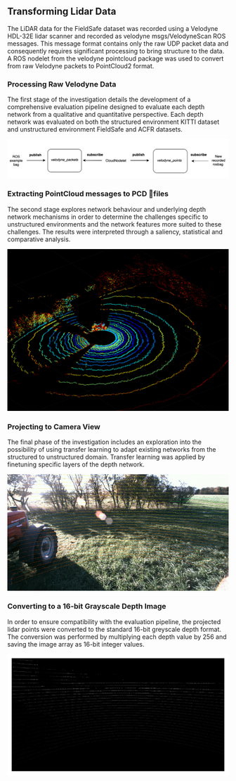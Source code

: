 ## Transforming Lidar Data 
The LiDAR data for the FieldSafe dataset was recorded using a Velodyne HDL-32E lidar scanner and recorded as velodyne msgs/VelodyneScan ROS messages. This message
format contains only the raw UDP packet data and consequently requires significant processing to bring structure to the data. A ROS nodelet from the velodyne pointcloud package was used to convert from raw Velodyne packets to PointCloud2 format. 


### Processing Raw Velodyne Data
The first stage of the investigation details the development of a comprehensive evaluation pipeline designed to evaluate each depth network from a qualitative and quantitative perspective. Each depth network was evaluated on both the structured environment KITTI dataset and unstructured environment FieldSafe and ACFR datasets.

<img src="nodelet.png" alt="ROS nodelet structure to convert Velodyne scan data to PointCloud2 messages." width="700"/>

### Extracting PointCloud messages to PCD files
The second stage explores network behaviour and underlying depth network mechanisms in order to determine the challenges specific to unstructured environments and the network features more suited to these challenges. The results were interpreted through a saliency, statistical and comparative analysis.

<img src="fieldsafe_pointcloud.png" alt="Extracted point cloud from the Velodyne HDL-32E lidar scanner on the FieldSAFE platform." width="600"/>

### Projecting to Camera View
The final phase of the investigation includes an exploration into the possibility of using transfer learning to adapt existing networks from the structured to unstructured domain. Transfer learning was applied by finetuning specific layers of the depth network.

<img src="projected_lidar_final.png" alt="Projected lidar points onto left stereo image." width="700"/>

### Converting to a 16-bit Grayscale Depth Image 
In order to ensure compatibility with the evaluation pipeline, the projected lidar points were converted to the standard 16-bit greyscale depth format. The conversion was performed by multiplying each depth value by 256 and saving the image array as 16-bit integer values.

<img src="projected_blank_grey.png" alt="Projected sparse depth values represented by 16-bit grayscale." width="700"/>